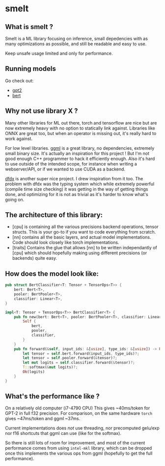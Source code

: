 # smelt

## What is smelt ?

Smelt is a ML library focusing on inference, small depedencies with as many optimizations
as possible, and still be readable and easy to use.

Keep unsafe usage limited and only for performance.

## Running models

Go check out:
- [gpt2](https://github.com/Narsil/fast_gpt2)
- [bert](https://github.com/Narsil/fast_bert)

## Why not use library X ?

Many other libraries for ML out there, torch and tensorflow are nice but
are now extremely heavy with no option to statically link against.
Libraries like ONNX are great too, but when an operator is missing out, it's
really hard to work against.

For low level libraries. [ggml](https://github.com/ggerganov/ggml) is a great
library, no dependencies, extremely small binary size. It's actually an
inspiration for this project ! But I'm not good enough C++ programmer to hack it
efficiently enough. Also it's hard to use outside of the intended scope, for
instance when writing a webserver/API, or if we wanted to use CUDA as a backend.

[dfdx](https://github.com/coreylowman/dfdx) is another super nice project.
I drew inspiration from it too. The problem with dfdx was the typing system
which while extremely powerful (compile time size checking) it was getting
in the way of getting things done, and optimizing for it is not as trivial as
it's harder to know what's going on.

## The architecture of this library:

- [cpu] is containing all the various precisions backend operations, tensor structs.
  This is your go-to if you want to code everything from scratch.
- [nn] contains all the basic layers, and actual model implementations. Code should
look closely like torch implementations.
- [traits] Contains the glue that allows [nn] to be written independantly of [cpu]
  which should hopefully making using different precisions (or backends) quite easy.


## How does the model look like:

```rust
pub struct BertClassifier<T: Tensor + TensorOps<T>> {
    bert: Bert<T>,
    pooler: BertPooler<T>,
    classifier: Linear<T>,
}

impl<T: Tensor + TensorOps<T>> BertClassifier<T> {
    pub fn new(bert: Bert<T>, pooler: BertPooler<T>, classifier: Linear<T>) -> Self {
        Self {
            bert,
            pooler,
            classifier,
        }
    }
    pub fn forward(&self, input_ids: &[usize], type_ids: &[usize]) -> Result<T, SmeltError> {
        let tensor = self.bert.forward(input_ids, type_ids)?;
        let tensor = self.pooler.forward(&tensor)?;
        let mut logits = self.classifier.forward(&tensor)?;
        T::softmax(&mut logits)?;
        Ok(logits)
    }
}
```

## What's the performance like ?

On a relatively old computer (i7-4790 CPU) This gives ~40ms/token for GPT-2
in full f32 precision.
For comparison, on the same hardware `torch` gives ~47ms/token and ggml ~37ms.

Current implementations does *not* use threading, nor precomputed gelu/exp
nor f16 shortcuts that ggml can use (like for the softmax).

So there is still lots of room for improvement, and most of the current performance
comes from using `intel-mkl` library, which can be dropped once this implements
the various ops from ggml (hopefully to get the full performance).
